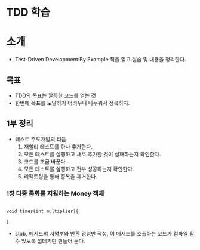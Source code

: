 TDD 학습
===============

# 소개

- Test-Driven Development:By Example 책을 읽고 실습 및 내용을 정리한다.

## 목표

- TDD의 목표는 깔끔한 코드를 얻는 것
- 한번에 목표를 도달하기 어려우니 나누워서 정복하자.


## 1부 정리

- 테스트 주도개발의 리듬
  1. 재빨리 테스트를 하나 추가한다.
  2. 모든 테스트를 실행하고 새로 추가한 것이 실패하는지 확인한다.
  3. 코드를 조금 바꾼다.
  4. 모든 테스트를 실행하고 전부 성공하는지 확인한다.
  5. 리팩토링을 통해 중복을 제거한다.


### 1장 다중 통화를 지원하는 Money 객체

<pre><code>
void times(int multiplier){

}
</pre></code>

- stub, 메서드의 서명부와 반환 명령만 작성, 이 메서드를 호출하는 코드가 컴파일 될 수 있도록 껍데기만 만들어 둔다.
